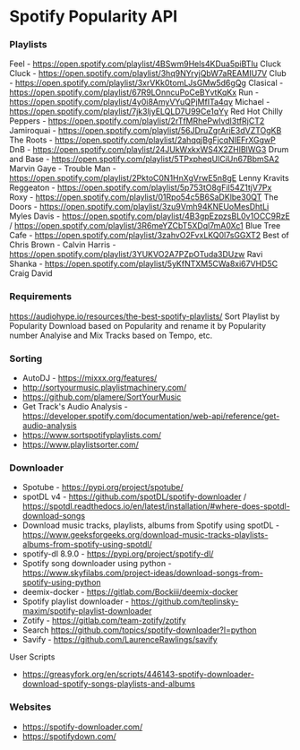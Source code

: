 # Spotify Popularity API

### Playlists

Feel - https://open.spotify.com/playlist/4BSwm9Hels4KDua5piBTIu
Cluck Cluck - https://open.spotify.com/playlist/3hq9NYryjQbW7aREAMIU7V
Club - https://open.spotify.com/playlist/3xrVKk0tomLJsGMw5d6gQg
Clasical - https://open.spotify.com/playlist/67R9LOnncuPoCeBYvtKqKx
Run - https://open.spotify.com/playlist/4y0i8AmyVYuQPjMfITa4qy
Michael - https://open.spotify.com/playlist/7jk3ljyELQLD7U99Ce1qYy
Red Hot Chilly Peppers - https://open.spotify.com/playlist/2rTfMRhePwIvdl3tfRjCT2
Jamiroquai - https://open.spotify.com/playlist/56JDruZgrAriE3dVZTOgKB
The Roots - https://open.spotify.com/playlist/2ahqqjBgFjcqNIEFrXGgwP
DnB - https://open.spotify.com/playlist/24JUkWxkxWS4X2ZHlBlWG3
Drum and Base - https://open.spotify.com/playlist/5TPxpheqUlCiUn67BbmSA2
Marvin Gaye - Trouble Man - https://open.spotify.com/playlist/2PktoC0N1HnXgVrwE5n8gE
Lenny Kravits
Reggeaton - https://open.spotify.com/playlist/5p753tO8gFiI54Z1tjV7Px
Roxy - https://open.spotify.com/playlist/01Rpo54c5B6SaDKlbe30QT
The Doors - https://open.spotify.com/playlist/3zu9Vmh94KNEUoMesDhtLi
Myles Davis - https://open.spotify.com/playlist/4B3gpEzpzsBL0v1OCC9RzE / https://open.spotify.com/playlist/3R6meYZCbT5XDql7mA0Xc1
Blue Tree Cafe - https://open.spotify.com/playlist/3zahvO2FvxLKQ0l7sGGXT2
Best of Chris Brown - 
Calvin Harris - https://open.spotify.com/playlist/3YUKVO2A7PZpOTuda3DUzw
Ravi Shanka - https://open.spotify.com/playlist/5yKfNTXM5CWa8xi67VHD5C
Craig David


### Requirements 

https://audiohype.io/resources/the-best-spotify-playlists/
Sort Playlist by Popularity
Download based on Popularity and rename it by Popularity number
Analyise and Mix Tracks based on Tempo, etc. 

### Sorting
- AutoDJ - https://mixxx.org/features/
- http://sortyourmusic.playlistmachinery.com/
- https://github.com/plamere/SortYourMusic
- Get Track's Audio Analysis - https://developer.spotify.com/documentation/web-api/reference/get-audio-analysis
- https://www.sortspotifyplaylists.com/
- https://www.playlistsorter.com/

### Downloader

- Spotube - https://pypi.org/project/spotube/
- spotDL v4 - https://github.com/spotDL/spotify-downloader / https://spotdl.readthedocs.io/en/latest/installation/#where-does-spotdl-download-songs
- Download music tracks, playlists, albums from Spotify using spotDL - https://www.geeksforgeeks.org/download-music-tracks-playlists-albums-from-spotify-using-spotdl/
- spotify-dl 8.9.0 - https://pypi.org/project/spotify-dl/
- Spotify song downloader using python - https://www.skyfilabs.com/project-ideas/download-songs-from-spotify-using-python
- deemix-docker - https://gitlab.com/Bockiii/deemix-docker
- Spotify playlist downloader - https://github.com/teplinsky-maxim/spotify-playlist-downloader
- Zotify - https://gitlab.com/team-zotify/zotify
- Search https://github.com/topics/spotify-downloader?l=python
- Savify - https://github.com/LaurenceRawlings/savify

User Scripts
- https://greasyfork.org/en/scripts/446143-spotify-downloader-download-spotify-songs-playlists-and-albums

### Websites 
- https://spotify-downloader.com/ 
- https://spotifydown.com/


